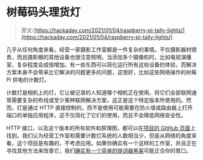 # 树莓码头理货灯

> 原文:[https://hackaday.com/2021/01/04/raspberry-pi-tally-lights/](https://hackaday.com/2021/01/04/raspberry-pi-tally-lights/)

几乎从任何角度来看，经营一家摄影工作室都是一件复杂的事情。不仅摄影器材很贵，而且摄影棚的其他设备也很注意照明。当添加多个摄像机时，比如电视演播室，复杂程度会成倍增加。有一些东西可以简化运行所有这些设备的体验，而解决方案本身不会带来比它解决的问题更多的问题，这很好，比如这些网络操作的树莓 Pi 供电的计数灯。

计数灯是相机上的灯，它让被记录的人知道哪个相机正在使用。将它们全部联网通常需要复杂的布线或至少某种联网解决方案，这正是这个特定版本所使用的。然而，灯是通过 HTTP 直接控制的，而不是使用可能需要在防火墙或路由器上打开端口的单独应用程序，这不仅简化了它们的使用，而且不会降低网络安全性。

HTTP 接口，以及这个版本的所有软件和原理图，都可以在[项目的 GitHub 页面](https://github.com/deckerego/tally_pi)上找到。我们认为经营工作室和需要计数灯系统的人数相当少，但是从网络的角度来看，这个项目是有趣的，不考虑应用。如果你确实有一个这样的工作室，并且正在寻找其他方法来改善它，我们[确实有一个简单的提词器黑客](https://hackaday.com/2020/10/26/a-teleprompter-for-the-rest-of-us/)可能正合你的胃口。